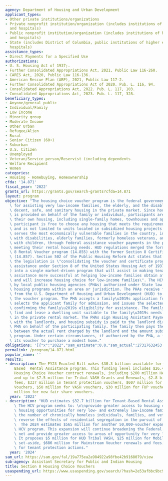```yaml
---
agency: Department of Housing and Urban Development
applicant_types:
- Other private institutions/organizations
- Private nonprofit institution/organization (includes institutions of higher education
  and hospitals)
- Public nonprofit institution/organization (includes institutions of higher education
  and hospitals)
- State (includes District of Columbia, public institutions of higher education and
  hospitals)
assistance_types:
- Direct Payments for a Specified Use
authorizations:
- U. S. Housing Act of 1937;.
- Further Consolidated Appropriations Act, 2021, Public Law 116-260.
- CARES Act, 2020, Public Law 116-136.
- American Rescue Plan (ARP), 2021, Public Law 117-2.
- Further Consolidated Appropriations Act of 2020. Pub. L. 116, 94.
- Consolidated Appropriations Act, 2022. Pub. L. 117, 103.
- Consolidated Appropriations Act, 2023. Pub. L. 117, 328.
beneficiary_types:
- Anyone/general public
- Individual/Family
- Low Income
- Minority group
- Moderate Income
- Other Urban
- Refugee/Alien
- Rural
- Senior Citizen (60+)
- Suburban
- U.S. Citizen
- Unemployed
- Veteran/Service person/Reservist (including dependents
- Welfare Recipient
- Women
categories:
- Housing - Homebuying, Homeownership
cfda: '14.871'
fiscal_year: '2022'
grants_url: https://grants.gov/search-grants?cfda=14.871
layout: program
objective: "The housing choice voucher program is the federal government's major program\
  \ for assisting very low-income families, the elderly, and the disabled to afford\
  \ decent, safe, and sanitary housing in the private market. Since housing assistance\
  \ is provided on behalf of the family or individual, participants are able to find\
  \ their own housing, including single-family homes, townhouses and apartments. The\
  \ participant is free to choose any housing that meets the requirements of the program\
  \ and is not limited to units located in subsidized housing projects. The program\
  \ serves the most economically vulnerable families in the country, including families\
  \ with disabilities, elderly families, formerly homeless veterans, and families\
  \ with children, through federal assistance voucher payments in the provision of\
  \ meeting their rental housing needs. HUD regulations merged the former Section\
  \ 8 Rental Voucher program (14.855) with the former Section 8 Certificate program\
  \ (14.857). Section 502 of the Public Housing Reform Act states that a purpose of\
  \ the legislation is \"consolidating the voucher and certificate programs for rental\
  \ assistance under Section 8 of the United States Housing Act of 1937 (the \"USHA\"\
  ) into a single market-driven program that will assist in making tenant-based rental\
  \ assistance more successful at helping low-income families obtain affordable housing\
  \ and will increase housing choice for low-income families\". The HCVP is administered\
  \ by local public housing agencies (PHAs) authorized under State law to operate\
  \ housing programs within an area or jurisdiction. The PHAs receive federal funds\
  \ from the U.S. Department of Housing and Urban Development (HUD) to administer\
  \ the voucher program. The PHA accepts a family\u2019s application for rental assistance,\
  \ selects the applicant family for admission, and issues the selected family a voucher\
  \ confirming the family\u2019s eligibility for assistance. The family must then\
  \ find and lease a dwelling unit suitable to the family\u2019s needs and desires\
  \ in the private rental market. The PHAs sign Housing Assistant Payment contracts\
  \ with the landlords, and housing subsidy is paid to the landlord directly by the\
  \ PHA on behalf of the participating family. The family then pays the difference\
  \ between the actual rent charged by the landlord and the amount subsidized by the\
  \ program. Under certain circumstances, if authorized by the PHA, a family may use\
  \ its voucher to purchase a modest home."
obligations: '[{"x":"2022","sam_estimate":0.0,"sam_actual":27317632453.0,"usa_spending_actual":27235453198.0},{"x":"2023","sam_estimate":31989000000.0,"sam_actual":0.0,"usa_spending_actual":30226646177.21},{"x":"2024","sam_estimate":33625000000.0,"sam_actual":0.0,"usa_spending_actual":7046336552.6}]'
permalink: /program/14.871.html
popular_name: ''
results:
- description: The FY23 Enacted Bill makes $30.3 billion available for the Tenant
    Based  Rental Assistance program. This funding level includes $26.4 billion in
    Housing Choice Voucher contract renewals, including $200 million HAP set aside
    and up to $7.5 million for Tribal VASH Grants and Renewals, $2.8 billion in administrative
    fees, $337 million in tenant protection vouchers, $607 million for Mainstream
    Vouchers, $50 million for VASH vouchers, $30 million for FUP vouchers, and $50
    million for new fair share vouchers.
  year: '2023'
- description: "HUD estimates $32.7 billion for Tenant-Based Rental Assistance (TBRA).\
    \ The HCV program seeks to: \n\nprovide greater access to housing choice and better\
    \ housing opportunities for very low- and extremely low-income families; reduce\
    \ the number of chronically homeless individuals, families, and veterans; and\
    \ reverse the effects of residential segregation in the pursuit of racial equity.\
    \  The 2024 estimates $565 million for another 50,000-voucher expansion of the\
    \ HCV program. This expansion will continue broadening the Federal housing safety\
    \ net and provide greater access to areas of opportunity for very low-income families.\
    \ It proposes $5 million for HUD Tribal VASH, $25 million for Mobility Services\
    \ set-aside, $686 million for Mainstream Voucher renewals and fees, and $385 million\
    \ for tenant protection actions."
  year: '2024'
sam_url: https://sam.gov/fal/19a775ea2a984922a98fbe42b9168079/view
sub-agency: Assistant Secretary for Public and Indian Housing
title: Section 8 Housing Choice Vouchers
usaspending_url: https://www.usaspending.gov/search/?hash=2e53afbbc9bc954db896cafec5896120
---
```

